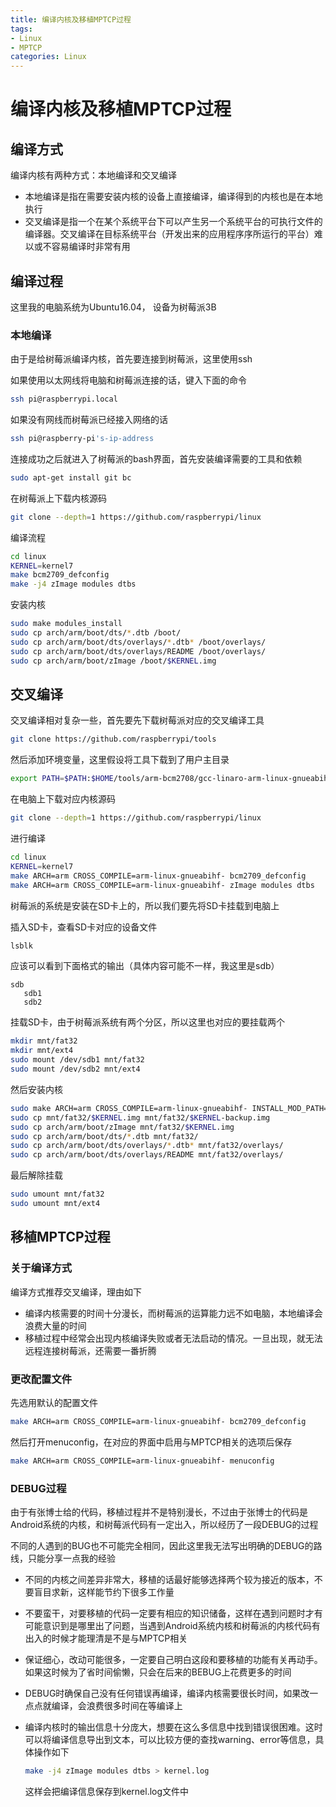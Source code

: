 ```yaml
---
title: 编译内核及移植MPTCP过程
tags: 
- Linux
- MPTCP
categories: Linux
---
```




# 编译内核及移植MPTCP过程

## 编译方式

编译内核有两种方式：本地编译和交叉编译

* 本地编译是指在需要安装内核的设备上直接编译，编译得到的内核也是在本地执行
* 交叉编译是指一个在某个系统平台下可以产生另一个系统平台的可执行文件的编译器。交叉编译在目标系统平台（开发出来的应用程序序所运行的平台）难以或不容易编译时非常有用

## 编译过程

这里我的电脑系统为Ubuntu16.04， 设备为树莓派3B

<!--more-->

### 本地编译

由于是给树莓派编译内核，首先要连接到树莓派，这里使用ssh

如果使用以太网线将电脑和树莓派连接的话，键入下面的命令

```bash
ssh pi@raspberrypi.local
```

如果没有网线而树莓派已经接入网络的话

```bash
ssh pi@raspberry-pi's-ip-address
```

连接成功之后就进入了树莓派的bash界面，首先安装编译需要的工具和依赖

```bash
sudo apt-get install git bc
```

在树莓派上下载内核源码

```bash
git clone --depth=1 https://github.com/raspberrypi/linux
```

编译流程

```bash
cd linux
KERNEL=kernel7
make bcm2709_defconfig
make -j4 zImage modules dtbs
```

安装内核

```bash
sudo make modules_install
sudo cp arch/arm/boot/dts/*.dtb /boot/
sudo cp arch/arm/boot/dts/overlays/*.dtb* /boot/overlays/
sudo cp arch/arm/boot/dts/overlays/README /boot/overlays/
sudo cp arch/arm/boot/zImage /boot/$KERNEL.img
```



## 交叉编译

交叉编译相对复杂一些，首先要先下载树莓派对应的交叉编译工具

```bash
git clone https://github.com/raspberrypi/tools
```

然后添加环境变量，这里假设将工具下载到了用户主目录

```bash
export PATH=$PATH:$HOME/tools/arm-bcm2708/gcc-linaro-arm-linux-gnueabihf-raspbian/bin
```

在电脑上下载对应内核源码

```bash
git clone --depth=1 https://github.com/raspberrypi/linux
```

进行编译

```bash
cd linux
KERNEL=kernel7
make ARCH=arm CROSS_COMPILE=arm-linux-gnueabihf- bcm2709_defconfig
make ARCH=arm CROSS_COMPILE=arm-linux-gnueabihf- zImage modules dtbs
```

树莓派的系统是安装在SD卡上的，所以我们要先将SD卡挂载到电脑上

插入SD卡，查看SD卡对应的设备文件

```bash
lsblk
```

应该可以看到下面格式的输出（具体内容可能不一样，我这里是sdb）

```
sdb
   sdb1
   sdb2
```

挂载SD卡，由于树莓派系统有两个分区，所以这里也对应的要挂载两个

```bash
mkdir mnt/fat32
mkdir mnt/ext4
sudo mount /dev/sdb1 mnt/fat32
sudo mount /dev/sdb2 mnt/ext4
```

然后安装内核

```bash
sudo make ARCH=arm CROSS_COMPILE=arm-linux-gnueabihf- INSTALL_MOD_PATH=mnt/ext4 modules_install
sudo cp mnt/fat32/$KERNEL.img mnt/fat32/$KERNEL-backup.img
sudo cp arch/arm/boot/zImage mnt/fat32/$KERNEL.img
sudo cp arch/arm/boot/dts/*.dtb mnt/fat32/
sudo cp arch/arm/boot/dts/overlays/*.dtb* mnt/fat32/overlays/
sudo cp arch/arm/boot/dts/overlays/README mnt/fat32/overlays/
```

最后解除挂载

```bash
sudo umount mnt/fat32
sudo umount mnt/ext4
```

## 移植MPTCP过程

### 关于编译方式

编译方式推荐交叉编译，理由如下

* 编译内核需要的时间十分漫长，而树莓派的运算能力远不如电脑，本地编译会浪费大量的时间
* 移植过程中经常会出现内核编译失败或者无法启动的情况。一旦出现，就无法远程连接树莓派，还需要一番折腾

### 更改配置文件

先选用默认的配置文件

```bash
make ARCH=arm CROSS_COMPILE=arm-linux-gnueabihf- bcm2709_defconfig
```

然后打开menuconfig，在对应的界面中启用与MPTCP相关的选项后保存

```bash
make ARCH=arm CROSS_COMPILE=arm-linux-gnueabihf- menuconfig
```

### DEBUG过程

由于有张博士给的代码，移植过程并不是特别漫长，不过由于张博士的代码是Android系统的内核，和树莓派代码有一定出入，所以经历了一段DEBUG的过程

不同的人遇到的BUG也不可能完全相同，因此这里我无法写出明确的DEBUG的路线，只能分享一点我的经验

* 不同的内核之间差异非常大，移植的话最好能够选择两个较为接近的版本，不要盲目求新，这样能节约下很多工作量

* 不要蛮干，对要移植的代码一定要有相应的知识储备，这样在遇到问题时才有可能意识到是哪里出了问题，当遇到Android系统内核和树莓派的内核代码有出入的时候才能理清是不是与MPTCP相关

* 保证细心，改动可能很多，一定要自己明白这段和要移植的功能有关再动手。如果这时候为了省时间偷懒，只会在后来的BEBUG上花费更多的时间

* DEBUG时确保自己没有任何错误再编译，编译内核需要很长时间，如果改一点点就编译，会浪费很多时间在等编译上

* 编译内核时的输出信息十分庞大，想要在这么多信息中找到错误很困难。这时可以将编译信息导出到文本，可以比较方便的查找warning、error等信息，具体操作如下

  ```bash
  make -j4 zImage modules dtbs > kernel.log
  ```

  这样会把编译信息保存到kernel.log文件中
